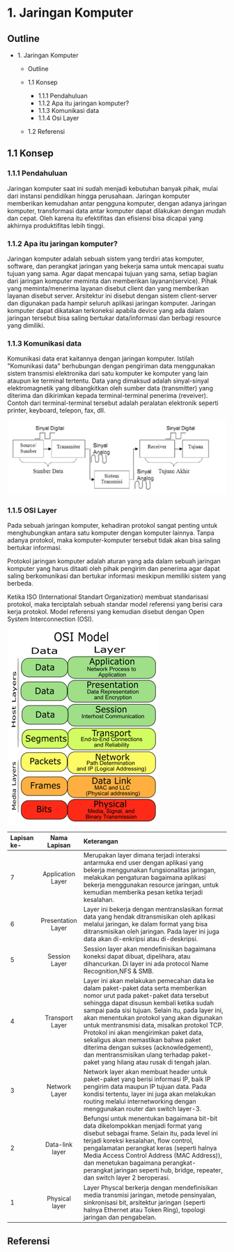 # 1. Jaringan Komputer

## Outline
  *  1\. Jaringan Komputer

     * Outline
     * 1.1 Konsep
        
        * 1.1.1 Pendahuluan
        * 1.1.2 Apa itu jaringan komputer?
        * 1.1.3 Komunikasi data
        * 1.1.4 Osi Layer
     * 1.2 Referensi


## 1.1 Konsep
### 1.1.1 Pendahuluan
Jaringan komputer saat ini sudah menjadi kebutuhan banyak pihak, mulai dari instansi pendidikan hingga perusahaan. Jaringan komputer memberikan kemudahan antar pengguna komputer, dengan adanya jaringan komputer, transformasi data antar komputer dapat dilakukan dengan mudah dan cepat. Oleh karena itu efektifitas dan efisiensi bisa dicapai yang akhirnya produktifitas lebih tinggi.

### 1.1.2 Apa itu jaringan komputer?
Jaringan komputer adalah sebuah sistem yang terdiri atas komputer, software, dan perangkat jaringan yang bekerja sama untuk mencapai suatu tujuan yang sama. Agar dapat mencapai tujuan yang sama, setiap bagian dari jaringan komputer meminta dan memberikan layanan(service). Pihak yang meminta/menerima layanan disebut client dan yang memberikan layanan disebut server. Arsitektur ini disebut dengan sistem client-server dan digunakan pada hampir seluruh aplikasi jaringan komputer. Jaringan komputer dapat dikatakan  terkoneksi  apabila  device yang ada dalam jaringan tersebut  bisa  saling  bertukar  data/informasi dan berbagi resource yang dimiliki. 

### 1.1.3 Komunikasi data

Komunikasi data erat kaitannya dengan jaringan komputer. Istilah "Komunikasi data" berhubungan dengan pengiriman data menggunakan sistem transmisi elektronika dari satu komputer ke komputer yang lain ataupun ke terminal tertentu. Data yang dimaksud adalah sinyal-sinyal elektromagnetik yang dibangkitkan oleh sumber data (transmitter) yang diterima dan dikirimkan kepada terminal-terminal penerima (reveiver). Contoh dari terminal-terminal tersebut adalah peralatan elektronik seperti printer, keyboard, telepon, fax, dll.

![komdat](images/komunikasidata.jpg)

### 1.1.5 OSI Layer

Pada sebuah jaringan komputer, kehadiran protokol sangat penting untuk menghubungkan antara satu komputer dengan komputer lainnya. Tanpa adanya protokol, maka komputer-komputer tersebut tidak akan bisa saling bertukar informasi.

Protokol jaringan komputer adalah aturan yang ada dalam sebuah jaringan komputer yang harus ditaati oleh pihak pengirim dan penerima agar dapat saling berkomunikasi dan bertukar informasi meskipun memiliki sistem yang berbeda.

Ketika ISO (International Standart Organization) membuat standarisasi protokol, maka terciptalah sebuah standar model referensi yang berisi cara kerja protokol. Model referensi yang kemudian disebut dengan Open System Interconnection (OSI). 

![osi](images/osi-model.png)

| Lapisan ke-      | Nama Lapisan | Keterangan    |
| :---        |    :----:   |          :--- |
| 7      | Application Layer       | Merupakan layer dimana terjadi interaksi antarmuka end user dengan aplikasi yang bekerja menggunakan fungsionalitas jaringan, melakukan pengaturan bagaimana aplikasi bekerja menggunakan resource jaringan, untuk kemudian memberika pesan ketika terjadi kesalahan. |
| 6  | Presentation Layer        |  Layer ini bekerja dengan mentranslasikan format data yang hendak ditransmisikan oleh aplikasi melalui jaringan, ke dalam format yang bisa ditransmisikan oleh jaringan. Pada layer ini juga data akan di-enkripsi atau di-deskripsi.  |
| 5     | Session Layer       |  Session layer akan mendefinisikan bagaimana koneksi dapat dibuat, dipelihara, atau dihancurkan. Di layer ini ada protocol Name Recognition,NFS & SMB.|
| 4  | Transport Layer        | Layer ini akan melakukan pemecahan data ke dalam paket-paket data serta memberikan nomor urut pada paket-paket data tersebut sehingga dapat disusun kembali  ketika sudah sampai pada sisi tujuan. Selain itu, pada layer ini, akan menentukan protokol yang akan digunakan untuk mentransmisi data, misalkan protokol TCP. Protokol ini akan mengirimkan paket data, sekaligus akan memastikan bahwa paket diterima dengan sukses (acknowledgement), dan mentransmisikan ulang terhadap paket-paket yang hilang atau rusak di tengah jalan. |
| 3     | Network Layer       | Network layer akan membuat header untuk paket-paket yang berisi informasi IP, baik IP pengirim data maupun IP tujuan data. Pada kondisi tertentu, layer ini juga akan melakukan routing melalui internetworking dengan menggunakan router dan switch layer-3.    |
| 2   | Data-link layer       | Befungsi untuk menentukan bagaimana bit-bit data dikelompokkan menjadi format yang disebut sebagai frame. Selain itu, pada level ini terjadi koreksi kesalahan, flow control, pengalamatan perangkat keras (seperti halnya Media Access Control Address (MAC Address)), dan menetukan bagaimana perangkat-perangkat jaringan seperti hub, bridge, repeater, dan switch layer 2 beroperasi.   |
| 1    | Physical layer      |Layer Physcal berkerja dengan mendefinisikan media transmisi jaringan, metode pensinyalan, sinkronisasi bit, arsitektur jaringan (seperti halnya Ethernet atau Token Ring), topologi jaringan dan pengabelan.  |


## Referensi
